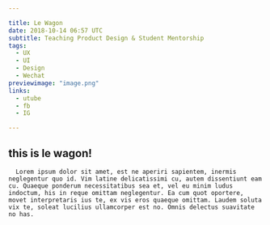 ```yaml
---

title: Le Wagon
date: 2018-10-14 06:57 UTC
subtitle: Teaching Product Design & Student Mentorship
tags:
  - UX
  - UI
  - Design
  - Wechat
previewimage: "image.png"
links:
  - utube
  - fb
  - IG

---
```




<div class="project-container">
    <h2 style="text-align: left;">this is le wagon!</h2>
    <div class="project-text">

      Lorem ipsum dolor sit amet, est ne aperiri sapientem, inermis neglegentur quo id. Vim latine delicatissimi cu, autem dissentiunt eam cu. Quaeque ponderum necessitatibus sea et, vel eu minim ludus indoctum, his in reque omittam neglegentur. Ea cum quot oportere, movet interpretaris ius te, ex vis eros quaeque omittam. Laudem soluta vix te, soleat lucilius ullamcorper est no. Omnis delectus suavitate no has.

  </div>
  </div>
